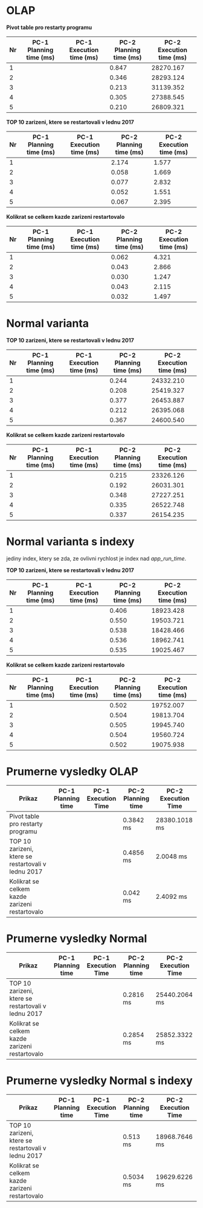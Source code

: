 # OLAP
**Pivot table pro restarty programu**

Nr | PC-1 Planning time (ms) | PC-1 Execution time (ms) | PC-2 Planning time (ms) | PC-2 Execution time (ms) |
--- | ------------------ | ------------------ | --- | ---
1 |  |  | 0.847 | 28270.167 |
2 |  |  | 0.346 | 28293.124 |
3 |  |  | 0.213 | 31139.352 |
4 |  |  | 0.305 | 27388.545 |
5 |  |  | 0.210 | 26809.321 |

**TOP 10 zarizeni, ktere se restartovali v lednu 2017** 

Nr | PC-1 Planning time (ms) | PC-1 Execution time (ms) | PC-2 Planning time (ms) | PC-2 Execution time (ms) |
--- | ------------------ | ------------------ | --- | ---
1 |  |  | 2.174 | 1.577 |
2 |  |  | 0.058 | 1.669 |
3 |  |  | 0.077 | 2.832 |
4 |  |  | 0.052 | 1.551 |
5 |  |  | 0.067 | 2.395 |

**Kolikrat se celkem kazde zarizeni restartovalo**

Nr | PC-1 Planning time (ms) | PC-1 Execution time (ms) | PC-2 Planning time (ms) | PC-2 Execution time (ms) |
--- | ------------------ | ------------------ | --- | ---
1 |  |  | 0.062 | 4.321 |
2 |  |  | 0.043 | 2.866 |
3 |  |  | 0.030 | 1.247 |
4 |  |  | 0.043 | 2.115 |
5 |  |  | 0.032 | 1.497 |

# Normal varianta

**TOP 10 zarizeni, ktere se restartovali v lednu 2017**

Nr | PC-1 Planning time (ms) | PC-1 Execution time (ms) | PC-2 Planning time (ms) | PC-2 Execution time (ms) |
--- | ------------------ | ------------------ | --- | ---
1 |  |  | 0.244	| 24332.210 |
2 |  |  | 0.208 | 25419.327 |
3 |  |  | 0.377 | 26453.887 |
4 |  |  | 0.212 | 26395.068 |
5 |  |  | 0.367 | 24600.540 |

**Kolikrat se celkem kazde zarizeni restartovalo**

Nr | PC-1 Planning time (ms) | PC-1 Execution time (ms) | PC-2 Planning time (ms) | PC-2 Execution time (ms) |
--- | ------------------ | ------------------ | --- | ---
1 |  |  | 0.215 | 23326.126 |
2 |  |  | 0.192 | 26031.301 |
3 |  |  | 0.348 | 27227.251 |
4 |  |  | 0.335 | 26522.748 |
5 |  |  | 0.337 | 26154.235 |

# Normal varianta s indexy

jediny index, ktery se zda, ze ovlivni rychlost je index nad *app_run_time*.

**TOP 10 zarizeni, ktere se restartovali v lednu 2017**

Nr | PC-1 Planning time (ms) | PC-1 Execution time (ms) | PC-2 Planning time (ms) | PC-2 Execution time (ms) |
--- | ------------------ | ------------------ | --- | ---
1 |  |  | 0.406	| 18923.428 |
2 |  |  | 0.550 | 19503.721 |
3 |  |  | 0.538 | 18428.466 |
4 |  |  | 0.536 | 18962.741 |
5 |  |  | 0.535 | 19025.467 |

**Kolikrat se celkem kazde zarizeni restartovalo**

Nr | PC-1 Planning time (ms) | PC-1 Execution time (ms) | PC-2 Planning time (ms) | PC-2 Execution time (ms) |
--- | ------------------ | ------------------ | --- | ---
1 |  |  | 0.502  | 19752.007 |
2 |  |  | 0.504  | 19813.704 |
3 |  |  | 0.505 | 19945.740 |
4 |  |  | 0.504 | 19560.724 |
5 |  |  | 0.502 | 19075.938 |

# Prumerne vysledky OLAP

Prikaz | PC-1 Planning time | PC-1 Execution Time | PC-2 Planning time | PC-2 Execution Time |
--- | --- | --- | --- | ---
Pivot table pro restarty programu | | | 0.3842 ms | 28380.1018 ms |
TOP 10 zarizeni, ktere se restartovali v lednu 2017 | |  | 0.4856 ms | 2.0048 ms |
Kolikrat se celkem kazde zarizeni restartovalo |  |  | 0.042 ms | 2.4092 ms |

# Prumerne vysledky Normal

Prikaz | PC-1 Planning time | PC-1 Execution Time | PC-2 Planning time | PC-2 Execution Time |
--- | --- | --- | --- | ---
TOP 10 zarizeni, ktere se restartovali v lednu 2017 |  |  | 0.2816 ms | 25440.2064 ms | 
Kolikrat se celkem kazde zarizeni restartovalo |  |  | 0.2854 ms | 25852.3322 ms | 

# Prumerne vysledky Normal s indexy

Prikaz | PC-1 Planning time | PC-1 Execution Time | PC-2 Planning time | PC-2 Execution Time |
--- | --- | --- | --- | ---
TOP 10 zarizeni, ktere se restartovali v lednu 2017 |  |  | 0.513 ms | 18968.7646 ms | 
Kolikrat se celkem kazde zarizeni restartovalo |  |  | 0.5034 ms | 19629.6226 ms | 
